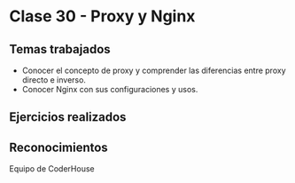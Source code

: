 # Clase 30 - Proxy y Nginx
## Temas trabajados
- Conocer el concepto de proxy y comprender las diferencias entre proxy directo e inverso.
- Conocer Nginx con sus configuraciones y usos.


## Ejercicios realizados
### 

## Reconocimientos
Equipo de CoderHouse